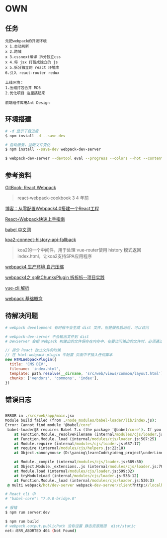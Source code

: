 # OWN

## 任务

```
先把webpack的开发环境
x 1.自动刷新
x 2.跨域
x 3.cssnext编译 拆分独立css
x 4.将 jsx 打包成独立的 js
x 5.拆分独立的 react 环境库
6.引入 react-router redux

上线环境：
1.压缩打包合并 MD5
2.优化项目 这里搞起来

前端组件库用Ant Design
```

## 环境搭建

```bash
# -d 显示下载进度
$ npm install -d --save-dev

# 启动服务，监听文件变化
$ npm install --save-dev webpack-dev-server

$ webpack-dev-server --devtool eval --progress --colors --hot --content-base build
```

## 参考资料

[ GitBook: React Webpack ](https://fakefish.github.io/react-webpack-cookbook/index.html)
> react-webpack-cookbook 3 4 年前

[ 博客：从零配置Webpack4.0搭建一个React工程 ](https://laclys.github.io/2018/04/09/从零配置Webpack4.0搭建一个React工程/)

[React+Webpack快速上手指南](https://www.jianshu.com/p/418e48e0cef1)

[babel 中文网](https://www.babeljs.cn/docs/)

[ koa2-connect-history-api-fallback ](https://www.npmjs.com/package/koa2-connect-history-api-fallback)
> koa2的一个中间件，用于处理 vue-router使用 history 模式返回 index.html，让koa2支持SPA应用程序


[webpack4 生产环境 自己压缩](https://webpack.docschina.org/guides/production/#minification-%E5%8E%8B%E7%BC%A9-)

[webpack4之 splitChunksPlugin 拆拆拆--项目实践](https://juejin.im/post/5c00916f5188254caf186f80)

[vue-cli 解析](https://juejin.im/post/5b2872516fb9a00e8626e34f)

[webpack 基础概念](https://github.com/chemdemo/chemdemo.github.io/issues/13)
## 待解决问题

```bash
# webpack development 有时候不会生成 dist 文件，但是服务启动后，可以访问

# webpack-dev-server 不会输出文件到 dist
# DevServer 会把 Webpack 构建出的文件保存在内存中，在要访问输出的文件时，必须通过 HTTP 服务访问
```

```js
// 拆分 React 独立文件的时候
// 在 html-webpack-plugin 中配置 页面中不插入任何脚本
new HTMLWebpackPlugin({
  title: 'CMS DEV',
  filename: 'index.html',
  template: path.resolve(__dirname, 'src/web/views/common/layout.html'),
  chunks: ['vendors', 'commons', 'index'],
})
```


## 错误日志

```bat

ERROR in ./src/web/app/main.jsx
Module build failed (from ./node_modules/babel-loader/lib/index.js):
Error: Cannot find module '@babel/core'
 babel-loader@8 requires Babel 7.x (the package '@babel/core'). If you'd like to use Babel 6.x ('babel-core'), you should install 'babel-loader@7'.
    at Function.Module._resolveFilename (internal/modules/cjs/loader.js:581:15)
    at Function.Module._load (internal/modules/cjs/loader.js:507:25)
    at Module.require (internal/modules/cjs/loader.js:637:17)
    at require (internal/modules/cjs/helpers.js:22:18)
    at Object.<anonymous> (D:\yaning\learnCode\yideng_project\underLine\own\node_modules\babel-loader\lib\index.js:10:11)

    at Module._compile (internal/modules/cjs/loader.js:689:30)
    at Object.Module._extensions..js (internal/modules/cjs/loader.js:700:10)
    at Module.load (internal/modules/cjs/loader.js:599:32)
    at tryModuleLoad (internal/modules/cjs/loader.js:538:12)
    at Function.Module._load (internal/modules/cjs/loader.js:530:3)
 @ multi webpack/hot/dev-server webpack-dev-server/client?http://localhost:8080 ./src/web/app/main.jsx main[2]

```

```bash
# React cli 中
# "babel-core": "7.0.0-bridge.0"
```

```bash
# 报错
$ npm run server:dev
```

```bash
$ npm run build
# webpack.output.publicPath 没有设置 静态资源报错  dist/static
net::ERR_ABORTED 404 (Not Found)
```
